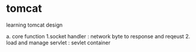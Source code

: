 # tomcat
learning tomcat design


a. core function
 1.socket handler : network byte to response and reqeust
 2. load and manage servlet  : sevlet container
